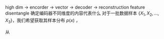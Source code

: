 high dim -> encorder -> vector -> decoder -> reconstruction
feature disentangle 确定编码器不同维度的内容代表什么
对于一批数据样本 $\{X_1, X_2, ..., X_3\}$，我们希望获取其样本分布 $p(x)$ ，

从